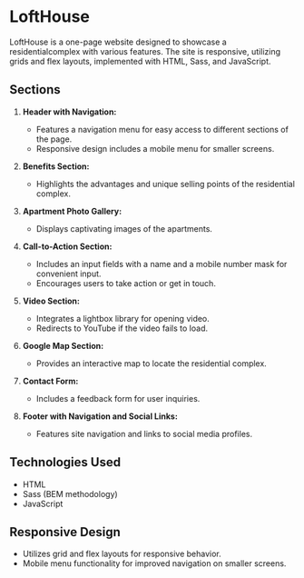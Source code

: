 # LoftHouse

LoftHouse is a one-page website designed to showcase a residentialcomplex with various features. The site is responsive, utilizing grids and flex layouts, implemented with HTML, Sass, and JavaScript.

## Sections

1. **Header with Navigation:**

   - Features a navigation menu for easy access to different sections of the page.
   - Responsive design includes a mobile menu for smaller screens.

2. **Benefits Section:**

   - Highlights the advantages and unique selling points of the residential complex.

3. **Apartment Photo Gallery:**

   - Displays captivating images of the apartments.

4. **Call-to-Action Section:**

   - Includes an input fields with a name and a mobile number mask for convenient input.
   - Encourages users to take action or get in touch.

5. **Video Section:**

   - Integrates a lightbox library for opening video.
   - Redirects to YouTube if the video fails to load.

6. **Google Map Section:**

   - Provides an interactive map to locate the residential complex.

7. **Contact Form:**

   - Includes a feedback form for user inquiries.

8. **Footer with Navigation and Social Links:**
   - Features site navigation and links to social media profiles.

## Technologies Used

- HTML
- Sass (BEM methodology)
- JavaScript

## Responsive Design

- Utilizes grid and flex layouts for responsive behavior.
- Mobile menu functionality for improved navigation on smaller screens.
